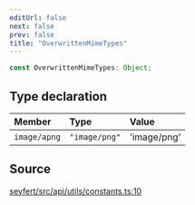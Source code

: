 ```yaml
---
editUrl: false
next: false
prev: false
title: "OverwrittenMimeTypes"
---
```


```ts
const OverwrittenMimeTypes: Object;
```

## Type declaration

| Member | Type | Value |
| :------ | :------ | :------ |
| `image/apng` | `"image/png"` | 'image/png' |

## Source

[seyfert/src/api/utils/constants.ts:10](https://github.com/potoland/potocuit/blob/c4fb0c1/src/api/utils/constants.ts#L10)
